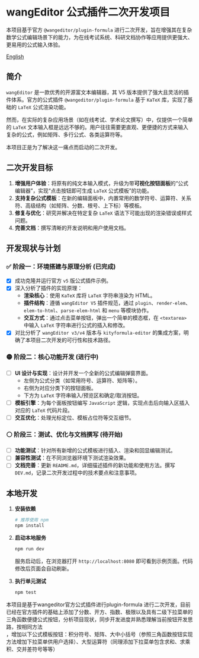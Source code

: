 
# wangEditor 公式插件二次开发项目

本项目基于官方 `@wangeditor/plugin-formula` 进行二次开发，旨在增强其在复杂数学公式编辑场景下的能力，为在线考试系统、科研文档协作等应用提供更强大、更易用的公式输入体验。

[English](./README-en.md)

## 简介

`wangEditor` 是一款优秀的开源富文本编辑器，其 V5 版本提供了强大且灵活的插件体系。官方的公式插件 `@wangeditor/plugin-formula` 基于 `KaTeX` 库，实现了基础的 `LaTeX` 公式渲染功能。

然而，在实际的复杂应用场景（如在线考试、学术论文撰写）中，仅提供一个简单的 `LaTeX` 文本输入框是远远不够的。用户往往需要更直观、更便捷的方式来输入复杂的公式，例如矩阵、多行公式、各类运算符等。

本项目正是为了解决这一痛点而启动的二次开发。

## 二次开发目标

1.  **增强用户体验**：将原有的纯文本输入模式，升级为带**可视化按钮面板**的“公式编辑器”，实现“点击按钮即可生成 `LaTeX` 公式模板”的功能。
2.  **支持复杂公式模板**：在新的编辑面板中，内置常用的数学符号、运算符、关系符、高级结构（如矩阵、分数、根号、上下标）等模板。
3.  **修复与优化**：研究并解决在特定复杂 `LaTeX` 语法下可能出现的渲染错误或样式问题。
4.  **完善文档**：撰写清晰的开发说明和用户使用文档。

## 开发现状与计划

### ✅ 阶段一：环境搭建与原理分析 (已完成)

-   [x] 成功克隆并运行官方 `v5` 版公式插件示例。
-   [x] 深入分析了插件的实现原理：
    -   **渲染核心**：使用 `KaTeX` 库将 `LaTeX` 字符串渲染为 HTML。
    -   **插件结构**：遵循 `wangEditor V5` 插件规范，通过 `plugin`、`render-elem`、`elem-to-html`、`parse-elem-html` 和 `menu` 等模块协作。
    -   **交互方式**：通过点击菜单按钮，弹出一个简单的模态框，在 `<textarea>` 中输入 `LaTeX` 字符串进行公式的插入和修改。
-   [x] 对比分析了 `wangEditor v3/v4` 版本与 `kityformula-editor` 的集成方案，明确了本项目二次开发的可行性和技术路径。

### 🟡 阶段二：核心功能开发 (进行中)

-   [ ] **UI 设计与实现**：设计并开发一个全新的公式编辑弹窗界面。
    -   左侧为公式分类（如常用符号、运算符、矩阵等）。
    -   右侧为对应分类下的按钮面板。
    -   下方为 `LaTeX` 字符串输入/预览区和确定/取消按钮。
-   [ ] **模板引擎**：为每个面板按钮编写 `JavaScript` 逻辑，实现点击后向输入区插入对应的 `LaTeX` 代码片段。
-   [ ] **交互优化**：处理光标定位、模板占位符等交互细节。

### ⚪️ 阶段三：测试、优化与文档撰写 (待开始)

-   [ ] **功能测试**：针对所有新增的公式模板进行插入、渲染和回显编辑测试。
-   [ ] **兼容性测试**：在不同浏览器环境下测试渲染效果。
-   [ ] **文档完善**：更新 `README.md`，详细描述插件的新功能和使用方法。撰写 `DEV.md`，记录二次开发过程中的技术要点和注意事项。

## 本地开发

1.  **安装依赖**
    ```bash
    # 推荐使用 npm
    npm install
    ```

2.  **启动本地服务**
    ```bash
    npm run dev
    ```
    服务启动后，在浏览器打开 `http://localhost:8080` 即可看到示例页面。代码修改后页面会自动刷新。

3.  **执行单元测试**
    ```bash
    npm test
    ```

本项目是基于wangeditor官方公式插件进行plugin-formula
  进行二次开发，目前已经在官方插件的基础上添加了分数、开方、指数、极限以及具有二级下拉菜单的三角函数便捷公式按钮，分析项目现状，同步开发进度并熟悉理解当前按钮开发思路，按相同方法      
  ，增加以下公式模板按钮：积分符号、矩阵、大中小括号（参照三角函数按钮实现方法增加下拉菜单供用户选择）、大型运算符（同理添加下拉菜单包含求和、求乘积、交并差符号等等）
